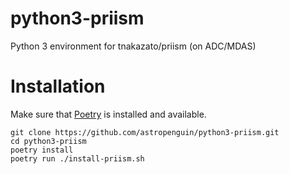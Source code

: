 # python3-priism
Python 3 environment for tnakazato/priism (on ADC/MDAS)

# Installation

Make sure that [Poetry](https://python-poetry.org/) is installed and available.

```shell
git clone https://github.com/astropenguin/python3-priism.git
cd python3-priism
poetry install
poetry run ./install-priism.sh
```
